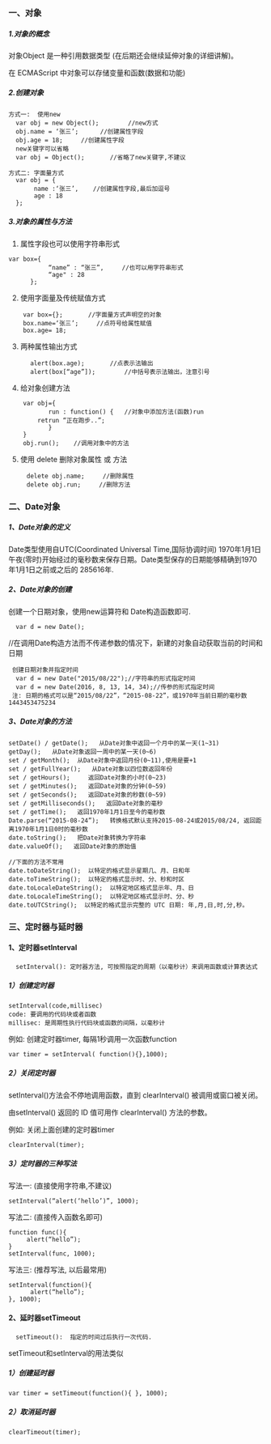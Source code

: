 ### 一、对象
##### 1.对象的概念
对象Object 是一种引用数据类型 (在后期还会继续延伸对象的详细讲解)。

在 ECMAScript 中对象可以存储变量和函数(数据和功能)
##### 2.创建对象
    方式一:  使用new
      var obj = new Object();        //new方式  
      obj.name = ‘张三’;   	//创建属性字段    
      obj.age = 18;		//创建属性字段
      new关键字可以省略 
      var obj = Object();       //省略了new关键字,不建议
      
    方式二: 字面量方式 
      var obj = {               
           name :‘张三’,    //创建属性字段,最后加逗号 
           age : 18 
      };
##### 3.对象的属性与方法
1. 属性字段也可以使用字符串形式 
```
var box={ 
           “name” : “张三”,     //也可以用字符串形式 
           “age" : 28
      };
```
 
2.  使用字面量及传统赋值方式 
```
    var box={};       //字面量方式声明空的对象
    box.name=‘张三’;     //点符号给属性赋值
    box.age= 18;
```
3.  两种属性输出方式 
```
      alert(box.age);       //点表示法输出 
      alert(box[“age”]);        //中括号表示法输出，注意引号
```
4. 给对象创建方法 
```
    var obj={ 
           run : function() {   //对象中添加方法(函数)run
	    retrun “正在跑步..”; 
           }
    } 
    obj.run();    //调用对象中的方法
```
      
5.  使用 delete 删除对象属性 或 方法
```
     delete obj.name;     //删除属性
     delete obj.run;     //删除方法
```
### 二、Date对象
##### 1、Date对象的定义
Date类型使用自UTC(Coordinated Universal Time,国际协调时间) 1970年1月1日午夜(零时)开始经过的毫秒数来保存日期。Date类型保存的日期能够精确到1970年1月1日之前或之后的 285616年.
##### 2、Date对象的创建
创建一个日期对象，使用new运算符和 Date构造函数即可.

      var d = new Date(); 
//在调用Date构造方法而不传递参数的情况下，新建的对象自动获取当前的时间和日期
      
     创建日期对象并指定时间
      var d = new Date("2015/08/22");//字符串的形式指定时间
      var d = new Date(2016, 8, 13, 14, 34);//传参的形式指定时间
     注: 日期的格式可以是“2015/08/22”，“2015-08-22”，或1970年当前日期的毫秒数1443453475234
##### 3、Date对象的方法
```
setDate() / getDate();   从Date对象中返回一个月中的某一天(1~31)
getDay();   从Date对象返回一周中的某一天(0~6)
set / getMonth();  从Date对象中返回月份(0~11),使用是要+1
set / getFullYear();   从Date对象以四位数返回年份
set / getHours();	  返回Date对象的小时(0~23)
set / getMinutes();   返回Date对象的分钟(0~59)
set / getSeconds();   返回Date对象的秒数(0~59)
set / getMilliseconds();   返回Date对象的毫秒
set / getTime();   返回1970年1月1日至今的毫秒数
Date.parse(“2015-08-24”);   转换格式默认支持2015-08-24或2015/08/24, 返回距离1970年1月1日0时的毫秒数
date.toString();   把Date对象转换为字符串
date.valueOf();   返回Date对象的原始值

//下面的方法不常用
date.toDateString();  以特定的格式显示星期几、月、日和年
date.toTimeString();  以特定的格式显示时、分、秒和时区
date.toLocaleDateString();  以特定地区格式显示年、月、日
date.toLocaleTimeString();  以特定地区格式显示时、分、秒
date.toUTCString();  以特定的格式显示完整的 UTC 日期: 年,月,日,时,分,秒。

```
### 三、定时器与延时器
#### 1、定时器setInterval
      setInterval(): 定时器方法, 可按照指定的周期（以毫秒计）来调用函数或计算表达式

##### 1）创建定时器

    setInterval(code,millisec)
    code: 要调用的代码块或者函数
    millisec: 是周期性执行代码块或函数的间隔，以毫秒计
    
例如: 创建定时器timer, 每隔1秒调用一次函数function

    var timer = setInterval( function(){},1000);
    
##### 2）关闭定时器
setInterval()方法会不停地调用函数，直到 clearInterval() 被调用或窗口被关闭。 

由setInterval() 返回的 ID 值可用作 clearInterval() 方法的参数。

例如: 关闭上面创建的定时器timer

    clearInterval(timer); 
    
##### 3）定时器的三种写法
写法一:  (直接使用字符串,不建议)

    setInterval(“alert(‘hello’)”, 1000);   

写法二: (直接传入函数名即可)
```
function func(){
     alert(“hello”);
}
setInterval(func, 1000); 
```

写法三: (推荐写法, 以后最常用)
```
setInterval(function(){   	 
      alert(“hello”);
}, 1000);
```
#### 2、延时器setTimeout

      setTimeout():  指定的时间过后执行一次代码.

setTimeout和setInterval的用法类似
##### 1）创建延时器

    var timer = setTimeout(function(){ }, 1000);

##### 2）取消延时器

    clearTimeout(timer);
